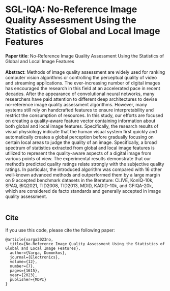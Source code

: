 # SGL-IQA: No-Reference Image Quality Assessment Using the Statistics of Global and Local Image Features
**Paper title**: No-Reference Image Quality Assessment Using the Statistics of Global and Local Image Features<br/><br/>
**Abstract**: Methods of image quality assessment are widely used for ranking computer vision algorithms or controlling the perceptual quality of video and streaming applications. The ever-increasing number of digital images has encouraged the research in this field at an accelerated pace in recent decades. After the appearance of convolutional neural networks, many researchers have paid attention to different deep architectures to devise no-reference image quality assessment algorithms. However, many systems still rely on handcrafted features to ensure interpretability and restrict the consumption of resources. In this study, our efforts are focused on creating a quality-aware feature vector containing information about both global and local image features. Specifically, the research results of visual physiology indicate that the human visual system first quickly and automatically creates a global perception before gradually focusing on certain local areas to judge the quality of an image. Specifically, a broad spectrum of statistics extracted from global and local image features is utilized to represent the quality-aware aspects of a digital image from various points of view. The experimental results demonstrate that our method’s predicted quality ratings relate strongly with the subjective quality ratings. In particular, the introduced algorithm was compared with 16 other well-known advanced methods and outperformed them by a large margin on 9 accepted benchmark datasets in the literature: CLIVE, KonIQ-10k, SPAQ, BIQ2021, TID2008, TID2013, MDID, KADID-10k, and GFIQA-20k, which are considered de facto standards and generally accepted in image quality assessment.<br/><br/>

## Cite
If you use this code, please cite the following paper:
```
@article{varga2023no,
  title={No-Reference Image Quality Assessment Using the Statistics of Global and Local Image Features},
  author={Varga, Domonkos},
  journal={Electronics},
  volume={12},
  number={7},
  pages={1615},
  year={2023},
  publisher={MDPI}
}
```
